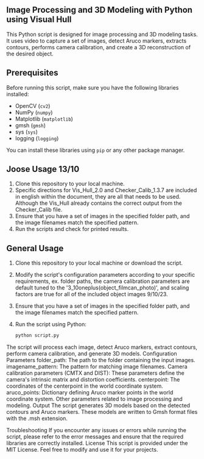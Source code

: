 ## Image Processing and 3D Modeling with Python using Visual Hull

This Python script is designed for image processing and 3D modeling tasks. It uses video to capture a set of images, detect Aruco markers, extracts contours, performs camera calibration, and create a 3D reconstruction of the desired object.

## Prerequisites

Before running this script, make sure you have the following libraries installed:

- OpenCV (`cv2`)
- NumPy (`numpy`)
- Matplotlib (`matplotlib`)
- gmsh (`gmsh`)
- sys (`sys`)
- logging (`logging`)

You can install these libraries using `pip` or any other package manager.

## Joose Usage 13/10

1. Clone this repository to your local machine.
2. Specific directions for Vis_Hull_2.0 and Checker_Calib_1.3.7 are included in english within the document, they are all that needs to be used.  Although the Vis_Hull already contains the correct output from the Checker_Calib file.
3. Ensure that you have a set of images in the specified folder path, and the image filenames match the specified pattern.
4. Run the scripts and check for printed results.

## General Usage

1. Clone this repository to your local machine or download the script.
2. Modify the script's configuration parameters according to your specific requirements, ex. folder paths, the camera calibration parameters are default tuned to the '3_10oneplus(object_filmcan_photo)', and scaling factors are true for all of the included object images 9/10/23.
3. Ensure that you have a set of images in the specified folder path, and the image filenames match the specified pattern.
4. Run the script using Python:

   ```bash
   python script.py
The script will process each image, detect Aruco markers, extract contours, perform camera calibration, and generate 3D models.
Configuration Parameters
folder_path: The path to the folder containing the input images.
imagename_pattern: The pattern for matching image filenames.
Camera calibration parameters (CMTX and DIST): These parameters define the camera's intrinsic matrix and distortion coefficients.
centerpoint: The coordinates of the centerpoint in the world coordinate system.
aruco_points: Dictionary defining Aruco marker points in the world coordinate system.
Other parameters related to image processing and modeling.
Output
The script generates 3D models based on the detected contours and Aruco markers. These models are written to Gmsh format files with the .msh extension.

Troubleshooting
If you encounter any issues or errors while running the script, please refer to the error messages and ensure that the required libraries are correctly installed.
License
This script is provided under the MIT License. Feel free to modify and use it for your projects.
